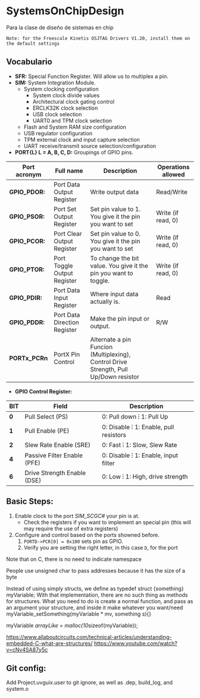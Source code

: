 # SystemsOnChipDesign
Para la clase de diseño de sistemas en chip

    Note: for the Freescale Kinetis OSJTAG Drivers V1.20, install them on the default settings

## Vocabulario

* **SFR:** Special Function Register. Will allow us to multiplex a pin.
* **SIM:** System Integration Module. 
    * System clocking configuration
        * System clock divide values
        * Architectural clock gating control
        * ERCLK32K clock selection
        * USB clock selection
        * UART0 and TPM clock selection
    * Flash and System RAM size configuration
    * USB regulator configuration
    * TPM external clock and input capture selection
    * UART receive/transmit source selection/configuration
* **PORT{L} L = A, B, C, D:** Groupings of GPIO pins.

|  Port acronym  | Full name                    | Description                   | Operations allowed |
| -------------- | ---------------------------- | ----------------------------  | ------------------ |
| **GPIO_PDOR:** | Port Data Output Register    | Write output data             | Read/Write       |
| **GPIO_PSOR:** | Port Set Output Register     | Set pin value to 1. You give it the pin you want to set          | Write (if read, 0) |
| **GPIO_PCOR:** | Port Clear Output Register   | Set pin value to 0. You give it the pin you want to set          | Write (if read, 0) |
| **GPIO_PTOR:** | Port Toggle Output Register  | To change the bit value. You give it the pin you want to toggle. | Write (if read, 0) |
| **GPIO_PDIR:** | Port Data Input Register     | Where input data actually is.  | Read               |
| **GPIO_PDDR:** | Port Data Direction Register | Make the pin input or output.  | R/W                |
| **PORTx_PCRn** | PortX Pin Control            | Alternate a pin Funcion (Multiplexing), Control Drive Strength, Pull Up/Down resistor  |


* **GPIO Control Register:** 

|  BIT  | Field                      | Description                   |
| ----- | -------------------------- | ----------------------------- |
| **0** | Pull Select (PS)           | 0: Pull down ⁝ 1: Pull Up     |
| **1** | Pull Enable (PE)           | 0: Disable ⁝ 1: Enable, pull resistors|
| **2** | Slew Rate Enable (SRE)     | 0: Fast ⁝ 1: Slow, Slew Rate         |
| **4** | Passive Filter Enable (PFE)| 0: Disable ⁝ 1: Enable, input filter |
| **6** | Drive Strength Enable (DSE)| 0: Low ⁝ 1: High, drive strength|


## Basic Steps:

1. Enable clock to the port *SIM_SCGC#* your pin is at.
    * Check the registers if you want to implement an special pin (this will may require the use of extra registers)
1. Configure and control based on the ports showned before.
    1. `PORTD->PCR[0] = 0x100` sets pin as GPIO.
    1. Verify you are setting the right letter, in this case `D`, for the port
    
Note that on C, there is no need to indicate namespace

People use unsigned char to pass addresses because it has the size of a byte

Instead of using simply structs, we define as typedef struct {something} myVariable;
    With that implementation, there are no such thing as methods for structures. What you need to do is create a normal function, and pass as an argument your structure, and inside it make whatever you want/need
    myVariable_setSomething(myVariable * mv, something s){}

myVariable *arrayLike = malloc(10*sizeof(myVariable));

https://www.allaboutcircuits.com/technical-articles/understanding-embedded-C-what-are-structures/
https://www.youtube.com/watch?v=cNv4SA87y5c

## Git config:
Add Project.uvguix.user to git ignore, as well as .dep, build_log, and system.o

